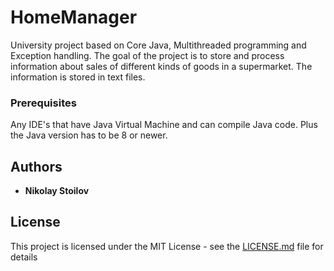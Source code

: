   
# HomeManager
University project based on Core Java, Multithreaded programming and Exception handling. The goal of the project is to store and process information about sales of different kinds of goods in a supermarket. The information is stored in text files.
### Prerequisites
Any IDE's that have Java Virtual Machine and can compile Java code.
Plus the Java version has to be 8 or newer.
## Authors
* **Nikolay Stoilov**
## License

This project is licensed under the MIT License - see the [LICENSE.md](LICENSE.md) file for details
